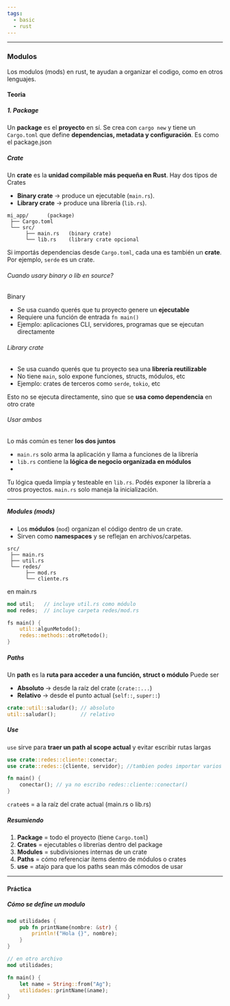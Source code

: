 ```yaml
---
tags:
  - basic
  - rust
---
```

---

### Modulos
Los modulos (mods) en rust, te ayudan a organizar el codigo, como en otros lenguajes.


 #### Teoria
##### 1. Package
Un **package** es el **proyecto** en sí.
Se crea con `cargo new` y tiene un `Cargo.toml` que define **dependencias, metadata y configuración**. Es como el package.json 

##### Crate
Un **crate** es la **unidad compilable más pequeña en Rust**. Hay dos tipos de Crates
-  **Binary crate** → produce un ejecutable (`main.rs`).
-  **Library crate** → produce una librería (`lib.rs`).
```
mi_app/      (package)
 ├── Cargo.toml
 └── src/
      ├── main.rs   (binary crate)
      └── lib.rs    (library crate opcional
```
Si importás dependencias desde `Cargo.toml`, cada una es también un **crate**.  
Por ejemplo, `serde` es un crate.

###### Cuando usary binary o lib en source?

Binary
-  Se usa cuando querés que tu proyecto genere un **ejecutable**
-  Requiere una función de entrada `fn main()`
-  Ejemplo: aplicaciones CLI, servidores, programas que se ejecutan directamente

###### Library crate

-  Se usa cuando querés que tu proyecto sea una **librería reutilizable**
-  No tiene `main`, solo expone funciones, structs, módulos, etc
- Ejemplo: crates de terceros como `serde`, `tokio`, etc

Esto no se ejecuta directamente, sino que se **usa como dependencia** en otro crate

###### Usar ambos
Lo más común es tener **los dos juntos**
-  `main.rs` solo arma la aplicación y llama a funciones de la librería
-  `lib.rs` contiene la **lógica de negocio organizada en módulos**
- 
Tu lógica queda limpia y testeable en `lib.rs`.
Podés exponer la librería a otros proyectos.
`main.rs` solo maneja la inicialización.

---
##### Modules (mods)
-  Los **módulos** (`mod`) organizan el código dentro de un crate.
-  Sirven como **namespaces** y se reflejan en archivos/carpetas.
```
src/
 ├── main.rs
 ├── util.rs
 └── redes/
      ├── mod.rs
      └── cliente.rs
```
en main.rs
```rust
mod util;   // incluye util.rs como módulo
mod redes;  // incluye carpeta redes/mod.rs

fs main() {
	util::algunMetodo();
	redes::methods::otroMetodo();
}
```

##### Paths
Un **path** es la **ruta para acceder a una función, struct o módulo**
Puede ser
-  **Absoluto** → desde la raíz del crate (`crate::...`)
-  **Relativo** → desde el punto actual (`self::`, `super::`)
```rust
crate::util::saludar(); // absoluto
util::saludar();        // relativo
```

##### Use
`use` sirve para **traer un path al scope actual** y evitar escribir rutas largas
```rust
use crate::redes::cliente::conectar;
use crate::redes::{cliente, servidor}; //tambien podes importar varios a la vez

fn main() {
    conectar(); // ya no escribo redes::cliente::conectar()
}
```
`crate`es = a la raíz del crate actual (main.rs o lib.rs)

##### Resumiendo
1.  **Package** = todo el proyecto (tiene `Cargo.toml`)
2.  **Crates** = ejecutables o librerías dentro del package
3.  **Modules** = subdivisiones internas de un crate
4.  **Paths** = cómo referenciar ítems dentro de módulos o crates
5.  **use** = atajo para que los paths sean más cómodos de usar

---

#### Práctica
##### Cómo se define un modulo
```rust
mod utilidades {
	pub fn printName(nombre: &str) {
		println!("Hola {}", nombre);
	}
}

// en otro archivo
mod utilidades;

fn main() {
	let name = String::from("Ag");
	utilidades::printName(&name);
}
```
